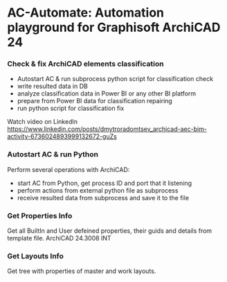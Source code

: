 # AC-Automate: Automation playground for Graphisoft ArchiCAD 24

### Check & fix ArchiCAD elements classification
* Autostart AC & run subprocess python script for classification check
* write resulted data in DB
* analyze classification data in Power BI or any other BI platform
* prepare from Power BI data for classification repairing
* run python script for classification fix

Watch video on LinkedIn
https://www.linkedin.com/posts/dmytroradomtsev_archicad-aec-bim-activity-6736024893999132672-guZs

### Autostart AC & run Python
Perform several operations with ArchiCAD:
* start AC from Python, get process ID and port that it listening
* perform actions from external python file as subprocess
* receive resulted data from subprocess and save it to the file

### Get Properties Info
Get all BuiltIn and User defeined properties, their guids and details from template file. ArchiCAD 24.3008 INT

### Get Layouts Info
Get tree with properties of master and work layouts.
